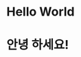 <!DOCTYPE html>
<head>
    <title>Hello World</title>
    <meta charset="UTF-8" />
</head>
<body>
    <h1>Hello World</h1>
    <h1>안녕 하세요!</h1>
</body>

